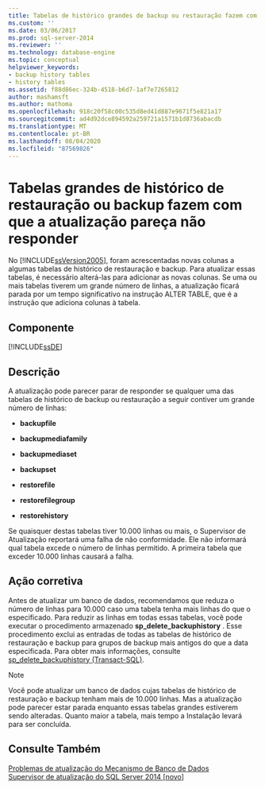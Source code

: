 ```yaml
---
title: Tabelas de histórico grandes de backup ou restauração fazem com que a atualização pareça não responder | Microsoft Docs
ms.custom: ''
ms.date: 03/06/2017
ms.prod: sql-server-2014
ms.reviewer: ''
ms.technology: database-engine
ms.topic: conceptual
helpviewer_keywords:
- backup history tables
- history tables
ms.assetid: f88d86ec-324b-4518-b6d7-1af7e7265812
author: mashamsft
ms.author: mathoma
ms.openlocfilehash: 918c20f58c00c535d8ed41d887e9671f5e821a17
ms.sourcegitcommit: ad4d92dce894592a259721a1571b1d8736abacdb
ms.translationtype: MT
ms.contentlocale: pt-BR
ms.lasthandoff: 08/04/2020
ms.locfileid: "87569826"
---
```

# <a name="large-backup-or-restore-history-tables-make-upgrade-appear-to-not-respond"></a>Tabelas grandes de histórico de restauração ou backup fazem com que a atualização pareça não responder
  No [!INCLUDE[ssVersion2005](../../includes/ssversion2005-md.md)], foram acrescentadas novas colunas a algumas tabelas de histórico de restauração e backup. Para atualizar essas tabelas, é necessário alterá-las para adicionar as novas colunas. Se uma ou mais tabelas tiverem um grande número de linhas, a atualização ficará parada por um tempo significativo na instrução ALTER TABLE, que é a instrução que adiciona colunas à tabela.  
  
## <a name="component"></a>Componente  
 [!INCLUDE[ssDE](../../includes/ssde-md.md)]  
  
## <a name="description"></a>Descrição  
 A atualização pode parecer parar de responder se qualquer uma das tabelas de histórico de backup ou restauração a seguir contiver um grande número de linhas:  
  
-   **backupfile**  
  
-   **backupmediafamily**  
  
-   **backupmediaset**  
  
-   **backupset**  
  
-   **restorefile**  
  
-   **restorefilegroup**  
  
-   **restorehistory**  
  
 Se quaisquer destas tabelas tiver 10.000 linhas ou mais, o Supervisor de Atualização reportará uma falha de não conformidade. Ele não informará qual tabela excede o número de linhas permitido. A primeira tabela que exceder 10.000 linhas causará a falha.  
  
## <a name="corrective-action"></a>Ação corretiva  
 Antes de atualizar um banco de dados, recomendamos que reduza o número de linhas para 10.000 caso uma tabela tenha mais linhas do que o especificado. Para reduzir as linhas em todas essas tabelas, você pode executar o procedimento armazenado **sp_delete_backuphistory** . Esse procedimento exclui as entradas de todas as tabelas de histórico de restauração e backup para grupos de backup mais antigos do que a data especificada. Para obter mais informações, consulte [sp_delete_backuphistory &#40;Transact-SQL&#41;](/sql/relational-databases/system-stored-procedures/sp-delete-backuphistory-transact-sql).  
  
> [!NOTE]  
>  Você pode atualizar um banco de dados cujas tabelas de histórico de restauração e backup tenham mais de 10.000 linhas. Mas a atualização pode parecer estar parada enquanto essas tabelas grandes estiverem sendo alteradas. Quanto maior a tabela, mais tempo a Instalação levará para ser concluída.  
  
## <a name="see-also"></a>Consulte Também  
 [Problemas de atualização do Mecanismo de Banco de Dados](../../../2014/sql-server/install/database-engine-upgrade-issues.md)   
 [Supervisor de atualização do SQL Server 2014 &#91;novo&#93;](sql-server-2014-upgrade-advisor.md)  
  
  
